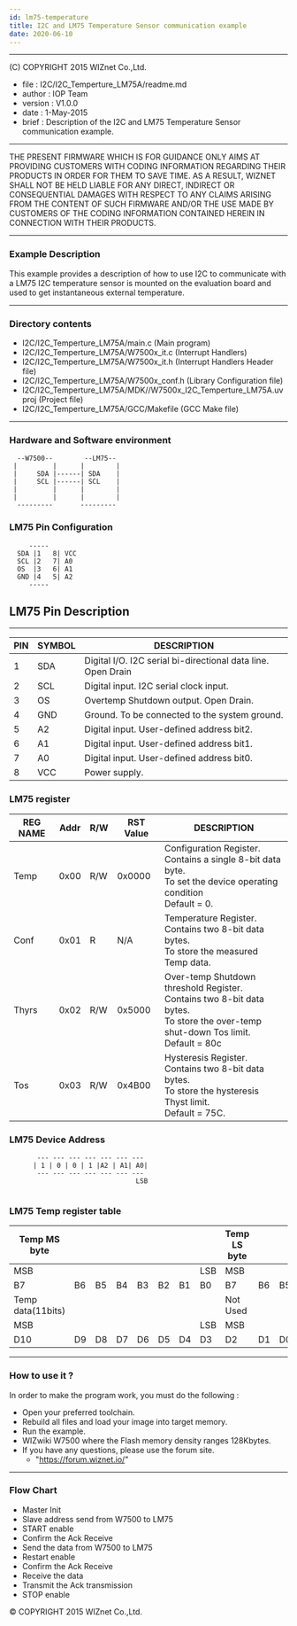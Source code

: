 ```yaml
---
id: lm75-temperature
title: I2C and LM75 Temperature Sensor communication example
date: 2020-06-10
--- 
```


******************************************************************************
(C) COPYRIGHT 2015 WIZnet Co.,Ltd.

  * file    : I2C/I2C_Temperture_LM75A/readme.md 
  * author  : IOP Team
  * version : V1.0.0
  * date    : 1-May-2015
  * brief   :  Description of the I2C and LM75 Temperature Sensor communication example.
******************************************************************************
THE PRESENT FIRMWARE WHICH IS FOR GUIDANCE ONLY AIMS AT PROVIDING CUSTOMERS WITH CODING INFORMATION REGARDING THEIR PRODUCTS IN ORDER FOR THEM TO SAVE TIME. AS A RESULT, WIZNET SHALL NOT BE HELD LIABLE FOR ANY DIRECT, INDIRECT OR CONSEQUENTIAL DAMAGES WITH RESPECT TO ANY CLAIMS ARISING FROM THE CONTENT OF SUCH FIRMWARE AND/OR THE USE MADE BY CUSTOMERS OF THE CODING INFORMATION CONTAINED HEREIN IN CONNECTION WITH THEIR PRODUCTS.
******************************************************************************

### Example Description

This example provides a description of how to use I2C to communicate with a
LM75 I2C temperature sensor is mounted on the evaluation board and used to get
instantaneous external temperature.

______________________________________________________________________________
### Directory contents

  - I2C/I2C_Temperture_LM75A/main.c                              				(Main program)
  - I2C/I2C_Temperture_LM75A/W7500x_it.c                       					(Interrupt Handlers)
  - I2C/I2C_Temperture_LM75A/W7500x_it.h                     				  	(Interrupt Handlers Header file)
  - I2C/I2C_Temperture_LM75A/W7500x_conf.h                     					(Library Configuration file)
  - I2C/I2C_Temperture_LM75A/MDK//W7500x_I2C_Temperture_LM75A.uvproj         	(Project file)
  - I2C/I2C_Temperture_LM75A/GCC/Makefile                      					(GCC Make file)
______________________________________________________________________________

### Hardware and Software environment 



``` 
  --W7500--        --LM75--
 |         |      |        |
 |     SDA |------| SDA    |
 |     SCL |------| SCL    |
 |         |      |        |
 |         |      |        |
  ---------       ---------
```



### LM75 Pin Configuration

> 

``` 
     -----      
  SDA |1   8| VCC
  SCL |2   7| A0 
  OS  |3   6| A1 
  GND |4   5| A2 
     -----
```

   
## LM75 Pin Description

-------------------------------------------------------------------------------
PIN | SYMBOL | DESCRIPTION
----|--------|------------------------------------------------------------------
 1  | SDA    | Digital I/O. I2C serial bi-directional data line. Open Drain
 2  | SCL    | Digital input. I2C serial clock input.
 3  | OS     | Overtemp Shutdown output. Open Drain.
 4  | GND    | Ground. To be connected to the system ground.
 5  | A2     | Digital input. User-defined address bit2.
 6  | A1     | Digital input. User-defined address bit1.
 7  | A0     | Digital input. User-defined address bit0.
 8  | VCC    | Power supply.


### LM75 register 

|REG NAME | Addr   | R/W | RST Value |DESCRIPTION|
|---------|---------|-------|-------|------------|
|Temp     |0x00   |R/W |0x0000  |Configuration Register.<br />Contains a single 8-bit data byte.<br />To set the device operating condition<br />Default = 0.|
|Conf    | 0x01   | R   |    N/A    |   Temperature Register.<br />Contains two 8-bit data bytes.<br />To store the measured Temp data.|
|Thyrs    | 0x02   | R/W |   0x5000  |  Over-temp Shutdown threshold Register.<br />Contains two 8-bit data bytes.<br />To store the over-temp shut-down Tos limit.<br /> Default = 80c|
|Tos      | 0x03   | R/W |   0x4B00  |   Hysteresis Register.<br />Contains two 8-bit data bytes.<br />To store the hysteresis Thyst limit.<br />                    Default = 75C.|



### LM75 Device Address

> 

``` 
       --- --- --- --- --- --- --- 
      | 1 | 0 | 0 | 1 |A2 | A1| A0|
       --- --- --- --- --- --- --- 
                                LSB
                                
```


### LM75 Temp register table

| Temp MS byte      |    |    |    |    |    |    |     | Temp LS byte |    |    |    |    |    |    |     |
| ----------------- | -- | -- | -- | -- | -- | -- | --- | ------------ | -- | -- | -- | -- | -- | -- | --- |
| MSB               |    |    |    |    |    |    | LSB | MSB          |    |    |    |    |    |    | LSB |
| B7                | B6 | B5 | B4 | B3 | B2 | B1 | B0  | B7           | B6 | B5 | B4 | B3 | B2 | B1 | B0  |
| Temp data(11bits) |    |    |    |    |    |    |     | Not Used     |    |    |    |    |    |    |     |
| MSB               |    |    |    |    |    |    | LSB | MSB          |    |    |    |    |    |    | LSB |
| D10               | D9 | D8 | D7 | D6 | D5 | D4 | D3  | D2           | D1 | D0 | X  | X  | X  | X  | X   |

______________________________________________________________________________

### How to use it ? 
In order to make the program work, you must do the following :

 - Open your preferred toolchain.
 - Rebuild all files and load your image into target memory.
 - Run the example.
 - WIZwiki W7500 where the Flash memory density ranges 128Kbytes.
 - If you have any questions, please use the forum site.
   - "https://forum.wiznet.io/"
______________________________________________________________________________

### Flow Chart

 - Master Init
 - Slave address send from W7500 to LM75
 - START enable
 - Confirm the Ack Receive
 - Send the data from W7500 to LM75
 - Restart enable
 - Confirm the Ack Receive
 - Receive the data
 - Transmit the Ack transmission
 - STOP enable


&copy; COPYRIGHT 2015 WIZnet Co.,Ltd.
